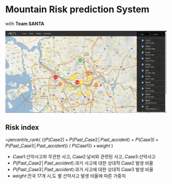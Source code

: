 # Mountain Risk prediction System
with **Team SANTA**

![mainCapture](./static/main.png)

## Risk index
=𝑝𝑒𝑟𝑐𝑒𝑛𝑡𝑖𝑙𝑒_𝑟𝑎𝑛𝑘(
{(𝑃(𝐶𝑎𝑠𝑒2) ∗ 𝑃(𝑃𝑎𝑠𝑡_𝐶𝑎𝑠𝑒2│𝑃𝑎𝑠𝑡_𝑎𝑐𝑐𝑖𝑑𝑒𝑛𝑡) + 𝑃(𝐶𝑎𝑠𝑒3) ∗ 𝑃(𝑃𝑎𝑠𝑡_𝐶𝑎𝑠𝑒3│𝑃𝑎𝑠𝑡_𝑎𝑐𝑐𝑖𝑑𝑒𝑛𝑡)) / 𝑃(𝐶𝑎𝑠𝑒1)} ∗ 𝑤𝑒𝑖𝑔ℎ𝑡
)

* 𝐶𝑎𝑠𝑒1:산악사고와 무관한 사고,  𝐶𝑎𝑠𝑒2:날씨와 관련된 사고,  𝐶𝑎𝑠𝑒3:산악사고
* 𝑃(𝑃𝑎𝑠𝑡_𝐶𝑎𝑠𝑒2│𝑃𝑎𝑠𝑡_𝑎𝑐𝑐𝑖𝑑𝑒𝑛𝑡):과거 사고에 대한 상대적 𝐶𝑎𝑠𝑒2 발생 비율
* 𝑃(𝑃𝑎𝑠𝑡_𝐶𝑎𝑠𝑒3│𝑃𝑎𝑠𝑡_𝑎𝑐𝑐𝑖𝑑𝑒𝑛𝑡):과거 사고에 대한 상대적 𝐶𝑎𝑠𝑒3 발생 비율
* 𝑤𝑒𝑖𝑔ℎ𝑡:전국 17개 시,도 별 산악사고 발생 비율에 따른  가중치 

